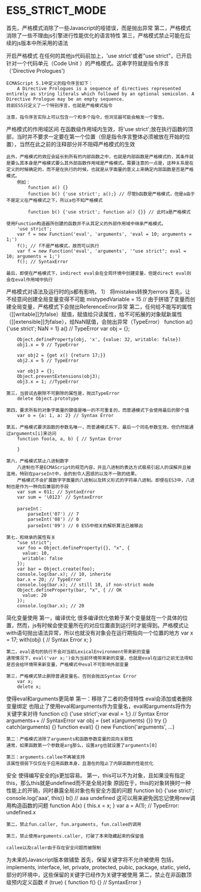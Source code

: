 # ES5_STRICT_MODE

首先，严格模式消除了一些Javascript的哑错误，而是抛出异常
第二，严格模式消除了一些不理由js引擎进行性能优化的语言特性
第三，严格模式禁止可能在后续的js版本中所采用的语法

开启严格模式
    在任何的其他js代码前加上，'use strict'或者"use strict"，已开启针对一个代码单元（Code Unit
）的严格模式。这串字符就是指令序言（'Directive Prologues')

    ECMAScript 5.1中定义的指令序言如下：
        A Directive Prologues is a sequence of directives represented entirely as string literals which followed by an optional semicolon. A Directive Prologue may be an empty sequence.
    目前ES5只定义了一个特别序言，也就是严格模式指令

    注意，指令序言实际上可以包含一个和多个指令，但浏览器可能会触发一个警告。


严格模式的作用域区间
    在函数级作用域内生效，将'use strict';放在执行函数的顶部，当时并不要求一定要在第一个位置（但是指令序言整体必须被放在开始的位置），当然在此之前的注释部分并不阻碍严格模式的生效

    此外，严格模式的效应会延长到所有的内部函数之中，也就是内部函数是严格模式的，其条件就是要么其本身是严格模式要么其外部函数作用域是严格模式。需要注意的一点是，这种关系是在定义的时候确定的，而不是在执行的时候，也就是从字面量的意义上来确定内部函数是否是严格模式。
        例如：
            function a() {}
            function b() {'use strict'; a();} // 尽管b函数是严格模式，但是a由于不是定义在严格模式之下，所以a也不知严格模式

            function b() {'use strict'; function a() {}} // 此时a是严格模式

    使用Function构造器所创建的函数并不从其定义的外部作用域中继承严格模式。
        'use strict';
        var f = new Function('eval', 'arguments', 'eval = 10; arguments = 1;')
        f(); // f不是严格模式，故而可以执行
        var f = new Function('eval', 'arguments', '"use strict"; eval = 10; arguments = 1;')
        f(); // SyntaxError

    最后，即使在严格模式下，indirect eval会在全局环境中创建变量，但是direct eval则会在eval作用域中执行




严格模式对语法及运行时的js都有影响，
1） 将mistakes转换为errors
    首先，让不经意间创建全局变量变得不可能
        mistypedVariable = 15 // 由于拼错了变量而创建全局变量，严格模式下会抛出ReferenceError异常
    第二，任何给不能写的属性（[[writable]]为false）赋值，赋值给只读属性，给不可拓展的对象赋新属性（[[extensible]]为false），给NaN赋值，会抛出异常（TypeError）
        function a() {'use strict'; NaN = 1}
        a() // TypeError
        var obj = {};

        Object.defineProperty(obj, 'x', {value: 32, writable: false})
        obj1.x = 9 // TypeError

        var obj2 = {get x() {return 17;}}
        obj2.x = 5 // TypeError

        var obj3 = {};
        Object.preventExtensions(obj3);
        obj3.x = 1; //TypeError

    第三，当尝试去删除不可删除的属性是，抛出TypeError
        delete Object.prototype

    第四，要求所有的对象字面量的键值是唯一的不可重复的，而普通模式下会使用最后的那个值
        var o = {a: 1, a: 2} // Syntax Error

    第五，严格模式要求函数的参数名唯一，而普通模式系下，最后一个同名参数生效，但仍然能通过arguments[i]来访问
        function foo(a, a, b) { // Syntax Error

        }

    第六，严格模式禁止八进制数字
        八进制也不是ECMAScript的规范内容，并且八进制的表达方式极易引起人的误解并且被滥用，特别在parseInt中，会的到令人困惑的以及不一致的结果。
        严格模式不会扩展数字字面量的八进制以及转义形式的字符串八进制。即使在ES3中，八进制也是作为一种向后兼容的手段
        var sum = 011; // SyntaxError
        var sum = '\0123' // SyntaxError

        parseInt：
            parseInt('07') // 7
            parseInt('08') // 0
            parseInt('09') // 0 ES5中相关的解析算法已被移出

    第七，和继承的属性有关
        "use strict";
        var foo = Object.defineProperty({}, "x", {
          value: 10,
          writable: false
        });
        var bar = Object.create(foo);
        console.log(bar.x); // 10, inherite
        bar.x = 20; // TypeError
        console.log(bar.x); // still 10, if non-strict mode
        Object.defineProperty(bar, "x", { // OK
          value: 20
        });
        console.log(bar.x); // 20


简化变量使用
    第一，编译优化
    很多编译优化依赖于某个变量就在一个具体的位置，然而，js有时候会使变量所在的对应位置直到运行时才能得到。严格模式让with语句抛出语法异常，所以也就没有对象会在运行期指向一个位置的地方
        var x = 17;
        with(obj) { // Syntax Error
            x;
        }

    第二，eval语句的执行不会对当前LexicalEnvironment带来新的变量
    通常情况下，eval('var x;')会为当前环境带来新的变量，也就是eval在运行之前无法得知是否会给环境带来新变量，严格模式中eval不可影响外部变量

    第三，严格模式禁止删除普通变量名，否则会抛出Syntax Error
        var x;
        delete x;

使得eval和arguments更简单
    第一：移除了二者的奇怪特性
    eval会添加或者删除变量绑定
    也阻止了使用eval和arguments作为变量名，eval和arguments将作为关键字来对待
        function c() {'use strict';var eval = 1;} // Syntax Error
        arguments++ // SyntaxError
        var obj = {set x(arguments) {}}
        try {} catch(arguments) {}
        function eval() {}
        new Function('arguments', ...)
    
    第二：严格模式消除了arguments和函数参数变量的双向关联性
    通常，如果函数第一个参数是arg那么，设置arg也就设置了arguments[0]

    第三：arguments.callee不再被支持
    该属性很弱下仅仅在于应用函数本身，且潜在的阻止了内联函数的性能优化

安全
    使得编写安全的js更加容易。
    第一，this可以不为对象，且如果没有指定this，那么this就是undefined而不是全局对象
        原因在于，this的对象转换时一种性能上的开销，同时暴露全局对象也有安全方面的问题
        function b() {'use strict'; console.log('aaa', this)}
        b() // aaa undefined
        这可以用来避免因忘记使用new调用构造函数的问题
        function A(x) {
            this.x = x;
        }
        var a = A(1); // TypeError: undefined.x

    第二，禁止fun.caller, fun.arguments, fun.callee的调用
        
    第三，禁止使用arguments.caller, 打破了本来隐藏起来的保留值

    callee以及caller由于存在安全问题而被限制


为未来的Javascript版本做铺垫
    首先，保留关键字将不允许被使用
    包括，implements, interface, let, private, protected, pubic, package, static, yield，部分的环境中，这些保留的关键字已经作为关键字被使用
    第二，禁止在非函数顶级预内定义函数
        if (true) {
            function f() {} // SyntaxError
        }


